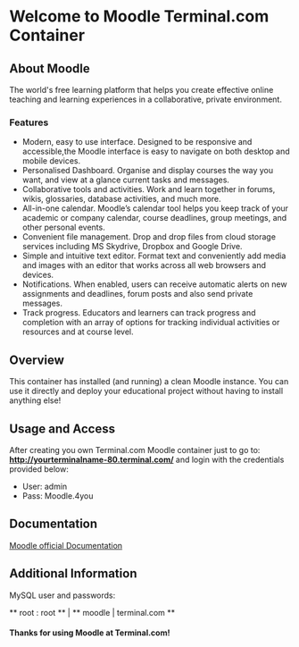 # Welcome to Moodle Terminal.com Container

## About Moodle
The world's free learning platform that helps you create effective online 
teaching and learning experiences in a collaborative, private environment.

### Features
- Modern, easy to use interface. Designed to be responsive and accessible,the Moodle interface is easy to navigate on both desktop and mobile devices.
- Personalised Dashboard. Organise and display courses the way you want, and view at a glance current tasks and messages.
- Collaborative tools and activities. Work and learn together in forums, wikis, glossaries, database activities, and much more.
- All-in-one calendar. Moodle’s calendar tool helps you keep track of your academic or company calendar, course deadlines, group meetings, and other personal events. 
- Convenient file management. Drop and drop files from cloud storage services including MS Skydrive, Dropbox and Google Drive.
- Simple and intuitive text editor. Format text and conveniently add media and images with an editor that works across all web browsers and devices.
- Notifications. When enabled, users can receive automatic alerts on new assignments and deadlines, forum posts and also send private messages.
- Track progress. Educators and learners can track progress and completion with an array of options for tracking individual activities or resources and at course level.

## Overview
This container has installed (and running) a clean Moodle instance. 
You can use it directly and deploy your educational project without having to install anything else!

## Usage and Access
After creating you own Terminal.com Moodle container just to go to:
**http://yourterminalname-80.terminal.com/** and login with the credentials 
provided below:

- User: admin
- Pass: Moodle.4you

## Documentation
[Moodle official Documentation](https://docs.moodle.org/27/en/Main_page)


## Additional Information
MySQL user and passwords: 

** root : root ** | ** moodle | terminal.com **

#### Thanks for using Moodle at Terminal.com!